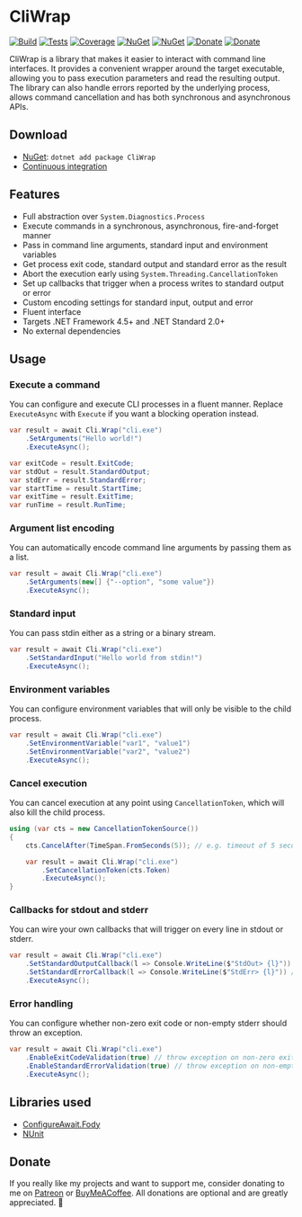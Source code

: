 # CliWrap

[![Build](https://img.shields.io/appveyor/ci/Tyrrrz/CliWrap/master.svg)](https://ci.appveyor.com/project/Tyrrrz/CliWrap/branch/master)
[![Tests](https://img.shields.io/appveyor/tests/Tyrrrz/CliWrap/master.svg)](https://ci.appveyor.com/project/Tyrrrz/CliWrap/branch/master/tests)
[![Coverage](https://img.shields.io/codecov/c/gh/Tyrrrz/CliWrap/master.svg)](https://codecov.io/gh/Tyrrrz/CliWrap)
[![NuGet](https://img.shields.io/nuget/v/CliWrap.svg)](https://nuget.org/packages/CliWrap)
[![NuGet](https://img.shields.io/nuget/dt/CliWrap.svg)](https://nuget.org/packages/CliWrap)
[![Donate](https://img.shields.io/badge/patreon-donate-yellow.svg)](https://patreon.com/tyrrrz)
[![Donate](https://img.shields.io/badge/buymeacoffee-donate-yellow.svg)](https://buymeacoffee.com/tyrrrz)

CliWrap is a library that makes it easier to interact with command line interfaces. It provides a convenient wrapper around the target executable, allowing you to pass execution parameters and read the resulting output. The library can also handle errors reported by the underlying process, allows command cancellation and has both synchronous and asynchronous APIs.

## Download

- [NuGet](https://nuget.org/packages/CliWrap): `dotnet add package CliWrap`
- [Continuous integration](https://ci.appveyor.com/project/Tyrrrz/CliWrap)

## Features

- Full abstraction over `System.Diagnostics.Process`
- Execute commands in a synchronous, asynchronous, fire-and-forget manner
- Pass in command line arguments, standard input and environment variables
- Get process exit code, standard output and standard error as the result
- Abort the execution early using `System.Threading.CancellationToken`
- Set up callbacks that trigger when a process writes to standard output or error
- Custom encoding settings for standard input, output and error
- Fluent interface
- Targets .NET Framework 4.5+ and .NET Standard 2.0+
- No external dependencies

## Usage

### Execute a command

You can configure and execute CLI processes in a fluent manner. Replace `ExecuteAsync` with `Execute` if you want a blocking operation instead.

```c#
var result = await Cli.Wrap("cli.exe")
    .SetArguments("Hello world!")
    .ExecuteAsync();

var exitCode = result.ExitCode;
var stdOut = result.StandardOutput;
var stdErr = result.StandardError;
var startTime = result.StartTime;
var exitTime = result.ExitTime;
var runTime = result.RunTime;
```

### Argument list encoding

You can automatically encode command line arguments by passing them as a list.

```c#
var result = await Cli.Wrap("cli.exe")
    .SetArguments(new[] {"--option", "some value"})
    .ExecuteAsync();
```

### Standard input

You can pass stdin either as a string or a binary stream.

```c#
var result = await Cli.Wrap("cli.exe")
    .SetStandardInput("Hello world from stdin!")
    .ExecuteAsync();
```

### Environment variables

You can configure environment variables that will only be visible to the child process.

```c#
var result = await Cli.Wrap("cli.exe")
    .SetEnvironmentVariable("var1", "value1")
    .SetEnvironmentVariable("var2", "value2")
    .ExecuteAsync();
```

### Cancel execution

You can cancel execution at any point using `CancellationToken`, which will also kill the child process.

```c#
using (var cts = new CancellationTokenSource())
{
    cts.CancelAfter(TimeSpan.FromSeconds(5)); // e.g. timeout of 5 seconds

    var result = await Cli.Wrap("cli.exe")
        .SetCancellationToken(cts.Token)
        .ExecuteAsync();
}
```

### Callbacks for stdout and stderr

You can wire your own callbacks that will trigger on every line in stdout or stderr.

```c#
var result = await Cli.Wrap("cli.exe")
    .SetStandardOutputCallback(l => Console.WriteLine($"StdOut> {l}")) // triggered on every line in stdout
    .SetStandardErrorCallback(l => Console.WriteLine($"StdErr> {l}")) // triggered on every line in stderr
    .ExecuteAsync();
```

### Error handling

You can configure whether non-zero exit code or non-empty stderr should throw an exception.

```c#
var result = await Cli.Wrap("cli.exe")
    .EnableExitCodeValidation(true) // throw exception on non-zero exit code (on by default)
    .EnableStandardErrorValidation(true) // throw exception on non-empty stderr (off by default)
    .ExecuteAsync();
```

## Libraries used

- [ConfigureAwait.Fody](https://github.com/Fody/ConfigureAwait)
- [NUnit](https://github.com/nunit/nunit)

## Donate

If you really like my projects and want to support me, consider donating to me on [Patreon](https://patreon.com/tyrrrz) or [BuyMeACoffee](https://buymeacoffee.com/tyrrrz). All donations are optional and are greatly appreciated. 🙏